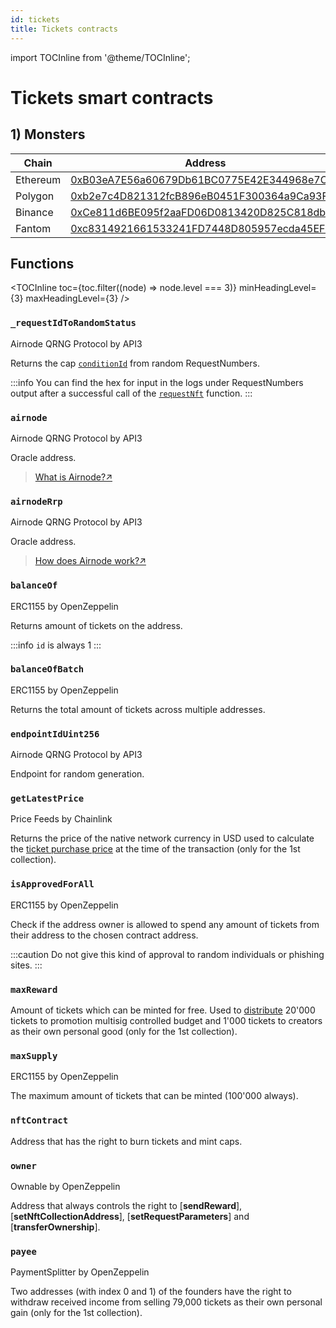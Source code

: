 ```yaml
---
id: tickets
title: Tickets contracts
---
```


import TOCInline from '@theme/TOCInline';

# Tickets smart contracts

## 1) Monsters

| Chain    | Address                                    |
| -------- | ------------------------------------------ |
| Ethereum | [0xB03eA7E56a60679Db61BC0775E42E344968e7CbB](https://etherscan.io/address/0xB03eA7E56a60679Db61BC0775E42E344968e7CbB) |
| Polygon  | [0xb2e7c4D821312fcB896eB0451F300364a9Ca93F0](https://polygonscan.com/address/0xb2e7c4D821312fcB896eB0451F300364a9Ca93F0) |
| Binance  | [0xCe811d6BE095f2aaFD06D0813420D825C818db56](https://bscscan.com/address/0xCe811d6BE095f2aaFD06D0813420D825C818db56) |
| Fantom   | [0xc8314921661533241FD7448D805957ecda45EFB4](https://ftmscan.com/address/0xc8314921661533241FD7448D805957ecda45EFB4) |

## Functions

<!-- Only show h3 headings -->
<TOCInline
  toc={toc.filter((node) => node.level === 3)}
  minHeadingLevel={3}
  maxHeadingLevel={3}
/>

### `_requestIdToRandomStatus`
<div class="inherited-function">Airnode QRNG Protocol by API3</div>

Returns the cap [`conditionId`](../getting-started/05-check-your-caps-balance.md#using-block-explorer) from random RequestNumbers.

:::info
You can find the hex for input in the logs under RequestNumbers output after a successful call of the [`requestNft`](../getting-started/04-get-caps-vending-machines.md#using-block-explorer) function.
:::

### `airnode`
<div class="inherited-function">Airnode QRNG Protocol by API3</div>

Oracle address.

> [What is Airnode?↗](https://dapi-docs.api3.org/explore/airnode/what-is-airnode.html)

### `airnodeRrp`
<div class="inherited-function">Airnode QRNG Protocol by API3</div>

Oracle address.

> [How does Airnode work?↗](https://dapi-docs.api3.org/explore/airnode/how-does-airnode-work.html)

### `balanceOf`
<div class="inherited-function">ERC1155 by OpenZeppelin</div>

Returns amount of tickets on the address.

:::info
`id` is always 1
:::

### `balanceOfBatch`
<div class="inherited-function">ERC1155 by OpenZeppelin</div>

Returns the total amount of tickets across multiple addresses.

### `endpointIdUint256`
<div class="inherited-function">Airnode QRNG Protocol by API3</div>

Endpoint for random generation.

### `getLatestPrice`
<div class="inherited-function">Price Feeds by Chainlink</div>

Returns the price of the native network currency in USD used to calculate the [ticket purchase price](../collections/01-monsters.md#ticket-price) at the time of the transaction (only for the 1st collection).

### `isApprovedForAll`
<div class="inherited-function">ERC1155 by OpenZeppelin</div>

Check if the address owner is allowed to spend any amount of tickets from their address to the chosen contract address.

:::caution
Do not give this kind of approval to random individuals or phishing sites.
:::

### `maxReward`

Amount of tickets which can be minted for free. Used to [distribute](../collections/01-monsters.md#distribution) 20'000 tickets to promotion multisig controlled budget and 1'000 tickets to creators as their own personal good (only for the 1st collection).

### `maxSupply`
<div class="inherited-function">ERC1155 by OpenZeppelin</div>

The maximum amount of tickets that can be minted (100'000 always).

### `nftContract`

Address that has the right to burn tickets and mint caps.

### `owner`
<div class="inherited-function">Ownable by OpenZeppelin</div>

Address that always controls the right to [**sendReward**], [**setNftCollectionAddress**], [**setRequestParameters**] and [**transferOwnership**].

### `payee` 
<div class="inherited-function">PaymentSplitter by OpenZeppelin</div>

Two addresses (with index 0 and 1) of the founders have the right to withdraw received income from selling 79,000 tickets as their own personal gain (only for the 1st collection).
